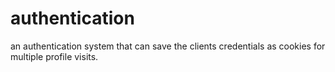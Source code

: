 # authentication
an authentication system that can save the clients credentials as cookies for multiple profile visits.
